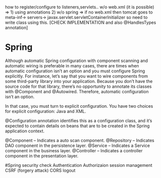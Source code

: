 how to register/configure to listeners,servlets.. w/o web.xml (it is possible) 
=> 1) using annotations
   2) w/o spring => if no web.xml then tomcat goes to meta-inf-> servers-> javax.servlet.servletContainerInitializer
      so need to write class using this. [CHECK IMPLEMENTATION and also @HandlesTypes annotation]

# Spring

Although automatic Spring configuration with component scanning and automatic wiring is preferable in many cases, there are times when automatic configuration isn’t an option and you must configure Spring explicitly. For instance, let’s say that you want to wire components from some third-party library into your application. Because you don’t have the source code for that library, there’s no opportunity to annotate its classes with @Component and @Autowired. Therefore, automatic configuration isn’t an option.

In that case, you must turn to explicit configuration. You have two choices for explicit configuration: Java and XML.

@Configuration annotation identifies this as a configuration class, and it’s expected to contain details on beans that are to be created in the Spring application context.

@Component – Indicates a auto scan component.
@Repository – Indicates DAO component in the persistence layer.
@Service – Indicates a Service component in the business layer.
@Controller – Indicates a controller component in the presentation layer.

#Spring security check
Authentication
Authorizaion
session management
CSRF (forgery attack)
CORS
logout


